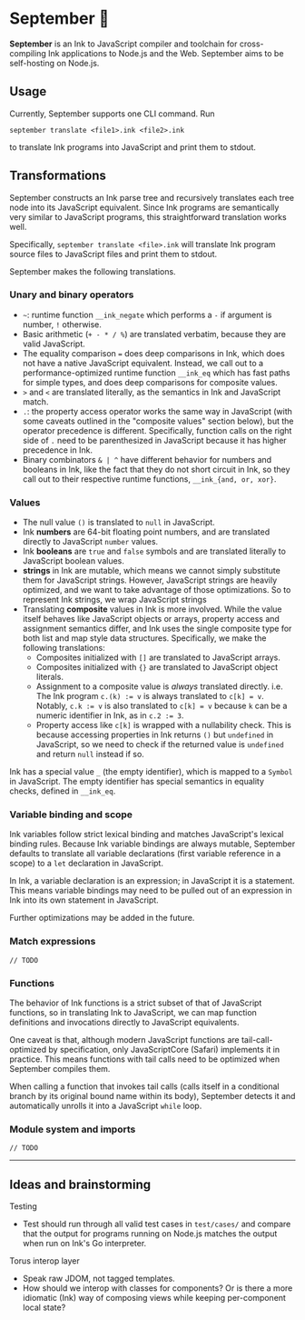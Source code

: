 # September 🐞

**September** is an Ink to JavaScript compiler and toolchain for cross-compiling Ink applications to Node.js and the Web. September aims to be self-hosting on Node.js.

## Usage

Currently, September supports one CLI command. Run

```
september translate <file1>.ink <file2>.ink
```

to translate Ink programs into JavaScript and print them to stdout.

## Transformations

September constructs an Ink parse tree and recursively translates each tree node into its JavaScript equivalent. Since Ink programs are semantically very similar to JavaScript programs, this straightforward translation works well.

Specifically, `september translate <file>.ink` will translate Ink program source files to JavaScript files and print them to stdout.

September makes the following translations.

### Unary and binary operators

- `~`: runtime function `__ink_negate` which performs a `-` if argument is number, `!` otherwise.
- Basic arithmetic (`+ - * / %`) are translated verbatim, because they are valid JavaScript.
- The equality comparison `=` does deep comparisons in Ink, which does not have a native JavaScript equivalent. Instead, we call out to a performance-optimized runtime function `__ink_eq` which has fast paths for simple types, and does deep comparisons for composite values.
- `>` and `<` are translated literally, as the semantics in Ink and JavaScript match.
- `.`: the property access operator works the same way in JavaScript (with some caveats outlined in the "composite values" section below), but the operator precedence is different. Specifically, function calls on the right side of `.` need to be parenthesized in JavaScript because it has higher precedence in Ink.
- Binary combinators `& | ^` have different behavior for numbers and booleans in Ink, like the fact that they do not short circuit in Ink, so they call out to their respective runtime functions, `__ink_{and, or, xor}`.

### Values

- The null value `()` is translated to `null` in JavaScript.
- Ink **numbers** are 64-bit floating point numbers, and are translated directly to JavaScript `number` values.
- Ink **booleans** are `true` and `false` symbols and are translated literally to JavaScript boolean values.
- **strings** in Ink are mutable, which means we cannot simply substitute them for JavaScript strings. However, JavaScript strings are heavily optimized, and we want to take advantage of those optimizations. So to represent Ink strings, we wrap JavaScript strings 
- Translating **composite** values in Ink is more involved. While the value itself behaves like JavaScript objects or arrays, property access and assignment semantics differ, and Ink uses the single composite type for both list and map style data structures. Specifically, we make the following translations:
	- Composites initialized with `[]` are translated to JavaScript arrays.
	- Composites initialized with `{}` are translated to JavaScript object literals.
	- Assignment to a composite value is _always_ translated directly. i.e. The Ink program `c.(k) := v` is always translated to `c[k] = v`. Notably, `c.k := v` is also translated to `c[k] = v` because `k` can be a numeric identifier in Ink, as in `c.2 := 3`.
	- Property access like `c[k]` is wrapped with a nullability check. This is because accessing properties in Ink returns `()` but `undefined` in JavaScript, so we need to check if the returned value is `undefined` and return `null` instead if so.

Ink has a special value `_` (the empty identifier), which is mapped to a `Symbol` in JavaScript. The empty identifier has special semantics in equality checks, defined in `__ink_eq`.

### Variable binding and scope

Ink variables follow strict lexical binding and matches JavaScript's lexical binding rules. Because Ink variable bindings are always mutable, September defaults to translate all variable declarations (first variable reference in a scope) to a `let` declaration in JavaScript.

In Ink, a variable declaration is an expression; in JavaScript it is a statement. This means variable bindings may need to be pulled out of an expression in Ink into its own statement in JavaScript.

Further optimizations may be added in the future.

### Match expressions

	// TODO

### Functions

The behavior of Ink functions is a strict subset of that of JavaScript functions, so in translating Ink to JavaScript, we can map function definitions and invocations directly to JavaScript equivalents.

One caveat is that, although modern JavaScript functions are tail-call-optimized by specification, only JavaScriptCore (Safari) implements it in practice. This means functions with tail calls need to be optimized when September compiles them.

When calling a function that invokes tail calls (calls itself in a conditional branch by its original bound name within its body), September detects it and automatically unrolls it into a JavaScript `while` loop.

### Module system and imports

	// TODO

---

## Ideas and brainstorming

Testing

- Test should run through all valid test cases in `test/cases/` and compare that the output for programs running on Node.js matches the output when run on Ink's Go interpreter.

Torus interop layer

- Speak raw JDOM, not tagged templates.
- How should we interop with classes for components? Or is there a more idiomatic (Ink) way of composing views while keeping per-component local state?

